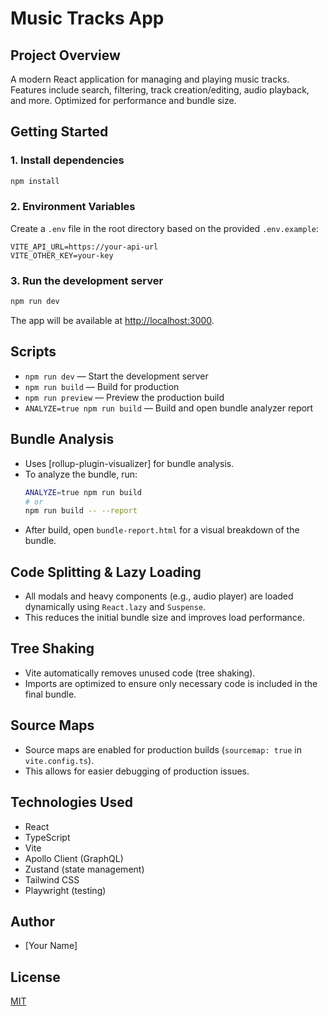 # Music Tracks App

## Project Overview
A modern React application for managing and playing music tracks. Features include search, filtering, track creation/editing, audio playback, and more. Optimized for performance and bundle size.

## Getting Started

### 1. Install dependencies
```bash
npm install
```

### 2. Environment Variables
Create a `.env` file in the root directory based on the provided `.env.example`:
```env
VITE_API_URL=https://your-api-url
VITE_OTHER_KEY=your-key
```

### 3. Run the development server
```bash
npm run dev
```

The app will be available at [http://localhost:3000](http://localhost:3000).

## Scripts
- `npm run dev` — Start the development server
- `npm run build` — Build for production
- `npm run preview` — Preview the production build
- `ANALYZE=true npm run build` — Build and open bundle analyzer report

## Bundle Analysis
- Uses [rollup-plugin-visualizer] for bundle analysis.
- To analyze the bundle, run:
  ```bash
  ANALYZE=true npm run build
  # or
  npm run build -- --report
  ```
- After build, open `bundle-report.html` for a visual breakdown of the bundle.

## Code Splitting & Lazy Loading
- All modals and heavy components (e.g., audio player) are loaded dynamically using `React.lazy` and `Suspense`.
- This reduces the initial bundle size and improves load performance.

## Tree Shaking
- Vite automatically removes unused code (tree shaking).
- Imports are optimized to ensure only necessary code is included in the final bundle.

## Source Maps
- Source maps are enabled for production builds (`sourcemap: true` in `vite.config.ts`).
- This allows for easier debugging of production issues.

## Technologies Used
- React
- TypeScript
- Vite
- Apollo Client (GraphQL)
- Zustand (state management)
- Tailwind CSS
- Playwright (testing)

## Author
- [Your Name]

## License
[MIT](LICENSE)
